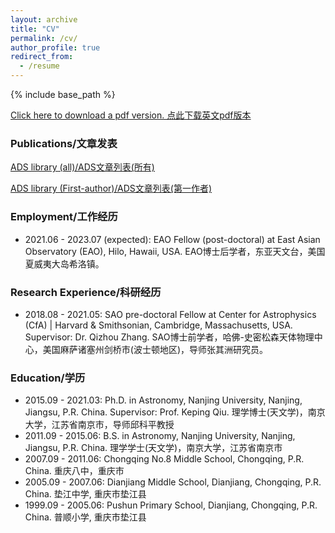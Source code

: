 ```yaml
---
layout: archive
title: "CV"
permalink: /cv/
author_profile: true
redirect_from:
  - /resume
---
```


{% include base_path %}

[Click here to download a pdf version. 点此下载英文pdf版本](/files/Liu_Junhao_CV.pdf)

### Publications/文章发表

[ADS library (all)/ADS文章列表(所有)](https://ui.adsabs.harvard.edu/public-libraries/NMQGgqroSeurMcPVsgLiqQ)

[ADS library (First-author)/ADS文章列表(第一作者)](https://ui.adsabs.harvard.edu/public-libraries/BHaOyBG7Q-C6tUacIfbv3Q)

### Employment/工作经历
* 2021.06 - 2023.07 (expected): EAO Fellow (post-doctoral) at East Asian Observatory (EAO), Hilo, Hawaii, USA. EAO博士后学者，东亚天文台，美国夏威夷大岛希洛镇。

### Research Experience/科研经历
* 2018.08 - 2021.05: SAO pre-doctoral Fellow at Center for Astrophysics (CfA) \| Harvard & Smithsonian, Cambridge, Massachusetts, USA. Supervisor: Dr. Qizhou Zhang. SAO博士前学者，哈佛-史密松森天体物理中心，美国麻萨诸塞州剑桥市(波士顿地区)，导师张其洲研究员。

### Education/学历
* 2015.09 - 2021.03: Ph.D. in Astronomy, Nanjing University, Nanjing, Jiangsu, P.R. China. Supervisor: Prof. Keping Qiu. 理学博士(天文学)，南京大学，江苏省南京市，导师邱科平教授
* 2011.09 - 2015.06: B.S. in Astronomy, Nanjing University, Nanjing, Jiangsu, P.R. China. 理学学士(天文学)，南京大学，江苏省南京市
* 2007.09 - 2011.06: Chongqing No.8 Middle School, Chongqing, P.R. China. 重庆八中，重庆市
* 2005.09 - 2007.06: Dianjiang Middle School, Dianjiang, Chongqing, P.R. China. 垫江中学, 重庆市垫江县
* 1999.09 - 2005.06: Pushun Primary School, Dianjiang, Chongqing, P.R. China. 普顺小学, 重庆市垫江县
